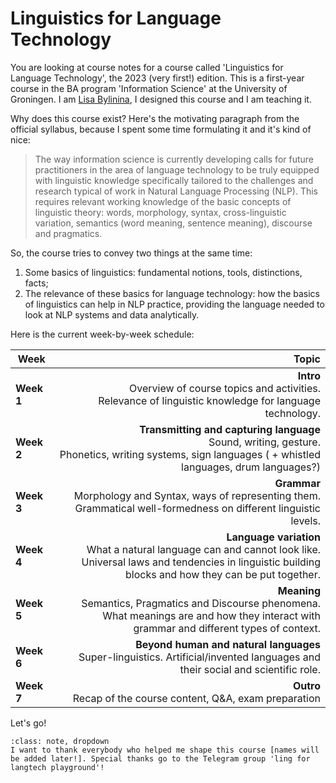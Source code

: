 # Linguistics for Language Technology

You are looking at course notes for a course called 'Linguistics for Language Technology', the 2023 (very first!) edition. This is a first-year course in the BA program 'Information Science' at the University of Groningen. I am [Lisa Bylinina](https://bylinina.github.io/), I designed this course and I am teaching it.

Why does this course exist? Here's the motivating paragraph from the official syllabus, because I spent some time formulating it and it's kind of nice:

> The way information science is currently developing calls for future practitioners in the area of language technology to be truly equipped with linguistic knowledge specifically tailored to the challenges and research typical of work in Natural Language Processing (NLP). This requires relevant working knowledge of the basic concepts of linguistic theory: words, morphology, syntax, cross-linguistic variation, semantics (word meaning, sentence meaning), discourse and pragmatics.

So, the course tries to convey two things at the same time: 



1. Some basics of linguistics: fundamental notions, tools, distinctions, facts;
2. The relevance of these basics for language technology: how the basics of linguistics can help in NLP practice, providing the language needed to look at NLP systems and data analytically.

<!---               
```{note}
Here is a note
```
-->

Here is the current week-by-week schedule:


|    Week        |      Topic      |
|----------|-------------:|
| **Week 1** |  **Intro** <br>Overview of course topics and activities. <br>Relevance of linguistic knowledge for language technology. |
| **Week 2** |  **Transmitting and capturing language** <br>Sound, writing, gesture. <br>Phonetics, writing systems, sign languages ( + whistled languages, drum languages?) |
| **Week 3** |  **Grammar** <br>Morphology and Syntax, ways of representing them. <br>Grammatical well-formedness on different linguistic levels. |
| **Week 4** |  **Language variation** <br>What a natural language can and cannot look like. <br>Universal laws and tendencies in linguistic building blocks and how they can be put together. |
| **Week 5** | **Meaning** <br>Semantics, Pragmatics and Discourse phenomena. <br>What meanings are and how they interact with grammar and different types of context. |
| **Week 6** |  **Beyond human and natural languages** <br>Super-linguistics. Artificial/invented languages and their social and scientific role. |
| **Week 7** |  **Outro** <br>Recap of the course content, Q&A, exam preparation |


Let's go!


`````{admonition} Acknowledgements
:class: note, dropdown
I want to thank everybody who helped me shape this course [names will be added later!]. Special thanks go to the Telegram group 'ling for langtech playground'!
`````


<!--
`````{admonition} Presentation choice!
:class: note, dropdown

1. Jeremy Kuhn -- for the second lecture
2. Jessica Coon on the language of Arrival -- towards the end
3. Atoms of language
4. ...
`````
--!>



